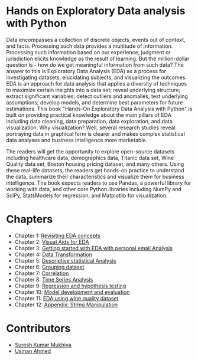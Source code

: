 # Hands on Exploratory Data analysis with Python

Data encompasses a collection of discrete objects, events out of context, and facts. Processing such data provides a multitude of information. Processing such information based on our experience, judgment or jurisdiction elicits knowledge as the result of learning. But the million-dollar question is - how do we get meaningful information from such data? The answer to this is Exploratory Data Analysis (EDA) as a process for investigating datasets, elucidating subjects, and visualizing the outcomes. EDA is an approach for data analysis that applies a diversity of techniques to maximize certain insights into a data set; reveal underlying structure; extract significant variables; detect outliers and anomalies; test underlying assumptions; develop models, and determine best parameters for future estimations. This book "Hands-On Exploratory Data Analysis with Python" is built on providing practical knowledge about the main pillars of EDA including data cleaning, data preparation, data exploration, and data visualization. Why visualization? Well, several research studies reveal portraying data in graphical form is clearer and makes complex statistical data analyses and business intelligence more marketable.

The readers will get the opportunity to explore open-source datasets including healthcare data, demographics data, Titanic data set, Wine Quality data set, Boston housing pricing dataset, and many others. Using these real-life datasets, the readers get hands-on practice to understand the data, summarize their characteristics and visualize them for business intelligence. The book expects readers to use Pandas, a powerful library for working with data, and other core Python libraries including NumPy and SciPy, StatsModels for regression, and Matplotlib for visualization.

# Chapters

- Chapter 1: [Revisiting EDA concepts](https://github.com/PacktPublishing/hands-on-exploratory-data-analysis-with-python/tree/master/Chapter%201)
- Chapter 2: [Visual Aids for EDA](https://github.com/PacktPublishing/hands-on-exploratory-data-analysis-with-python/tree/master/Chapter%202)
- Chapter 3: [Getting started with EDA with personal email Analysis](https://github.com/PacktPublishing/hands-on-exploratory-data-analysis-with-python/tree/master/Chapter%203)
- Chapter 4: [Data Transformation](https://github.com/PacktPublishing/hands-on-exploratory-data-analysis-with-python/tree/master/Chapter%204)
- Chapter 5: [Descriptive statistical Analysis](https://github.com/PacktPublishing/hands-on-exploratory-data-analysis-with-python/tree/master/Chapter%205)
- Chapter 6: [Grouping dataset](https://github.com/PacktPublishing/hands-on-exploratory-data-analysis-with-python/tree/master/Chapter%206)
- Chapter 7: [Correlation](https://github.com/PacktPublishing/hands-on-exploratory-data-analysis-with-python/tree/master/Chapter%207)
- Chapter 8: [Time Series Analysis](https://github.com/PacktPublishing/hands-on-exploratory-data-analysis-with-python/tree/master/Chapter%208)
- Chapter 9: [Regression and hypothesis testing](https://github.com/PacktPublishing/hands-on-exploratory-data-analysis-with-python/tree/master/Chapter%209)
- Chapter 10: [Model development and evaluation](https://github.com/PacktPublishing/hands-on-exploratory-data-analysis-with-python/tree/master/Chapter%2010)
- Chapter 11: [EDA using wine quality dataset](https://github.com/PacktPublishing/hands-on-exploratory-data-analysis-with-python/tree/master/Chapter%2011)
- Chapter 12: [Appendix: String Manipulation](https://github.com/PacktPublishing/hands-on-exploratory-data-analysis-with-python/tree/master/Appendix)

# Contributors

- [Suresh Kumar Mukhiya](https://github.com/sureshHARDIYA)
- [Usman Ahmed](https://github.com/usman189)

